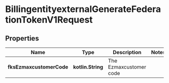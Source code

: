 
# BillingentityexternalGenerateFederationTokenV1Request

## Properties
| Name | Type | Description | Notes |
| ------------ | ------------- | ------------- | ------------- |
| **fksEzmaxcustomerCode** | **kotlin.String** | The Ezmaxcustomer code |  |



